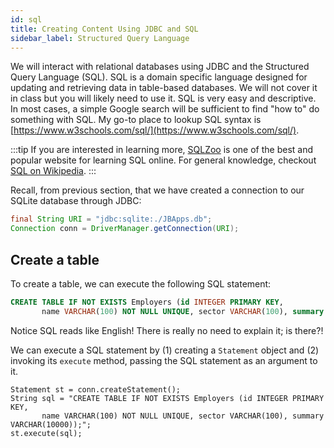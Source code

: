```yaml
---
id: sql
title: Creating Content Using JDBC and SQL
sidebar_label: Structured Query Language
---
```


We will interact with relational databases using JDBC and the Structured Query Language (SQL). SQL is a domain specific language designed for updating and retrieving data in table-based databases. We will not cover it in class but you will likely need to use it. SQL is very easy and descriptive. In most cases, a simple Google search will be sufficient to find "how to" do something with SQL. My go-to place to lookup SQL syntax is [https://www.w3schools.com/sql/](https://www.w3schools.com/sql/).


:::tip
If you are interested in learning more, [SQLZoo](http://sqlzoo.net/) is one of the best and popular website for learning SQL online. For general knowledge, checkout [SQL on Wikipedia](https://en.wikipedia.org/wiki/SQL).
:::

Recall, from previous section, that we have created a connection to our SQLite database through JDBC:

```java
final String URI = "jdbc:sqlite:./JBApps.db"; 
Connection conn = DriverManager.getConnection(URI);
```

## Create a table

To create a table, we can execute the following SQL statement:

```sql
CREATE TABLE IF NOT EXISTS Employers (id INTEGER PRIMARY KEY, 
       name VARCHAR(100) NOT NULL UNIQUE, sector VARCHAR(100), summary VARCHAR(10000));
```

Notice SQL reads like English! There is really no need to explain it; is there?!

We can execute a SQL statement by (1) creating a `Statement` object and (2) invoking its `execute` method, passing the SQL statement as an argument to it. 

```
Statement st = conn.createStatement();
String sql = "CREATE TABLE IF NOT EXISTS Employers (id INTEGER PRIMARY KEY, 
       name VARCHAR(100) NOT NULL UNIQUE, sector VARCHAR(100), summary VARCHAR(10000));";
st.execute(sql);
```

